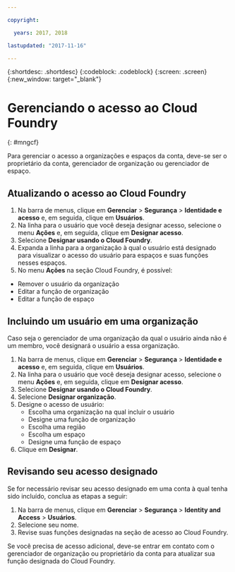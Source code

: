 ```yaml
---

copyright:

  years: 2017, 2018

lastupdated: "2017-11-16"

---
```


{:shortdesc: .shortdesc}
{:codeblock: .codeblock}
{:screen: .screen}
{:new_window: target="_blank"}

# Gerenciando o acesso ao Cloud Foundry
{: #mngcf}

Para gerenciar o acesso a organizações e espaços da conta, deve-se ser o proprietário da conta, gerenciador de organização ou gerenciador de espaço.

## Atualizando o acesso ao Cloud Foundry

1. Na barra de menus, clique em **Gerenciar** &gt; **Segurança** &gt; **Identidade e acesso** e, em seguida, clique em **Usuários**.
2. Na linha para o usuário que você deseja designar acesso, selecione o menu **Ações** e, em seguida, clique em **Designar acesso**.
3. Selecione **Designar usando o Cloud Foundry**.
4. Expanda a linha para a organização à qual o usuário está designado para visualizar o acesso do usuário para espaços e suas funções nesses espaços.
5. No menu **Ações** na seção Cloud Foundry, é possível:

  * Remover o usuário da organização
  * Editar a função de organização
  * Editar a função de espaço

## Incluindo um usuário em uma organização

Caso seja o gerenciador de uma organização da qual o usuário ainda não é um membro, você designará o usuário a essa organização.

1. Na barra de menus, clique em **Gerenciar** &gt; **Segurança** &gt; **Identidade e acesso** e, em seguida, clique em **Usuários**.
2. Na linha para o usuário que você deseja designar acesso, selecione o menu **Ações** e, em seguida, clique em **Designar acesso**.
3. Selecione **Designar usando o Cloud Foundry**.
4. Selecione **Designar organização**.
5. Designe o acesso de usuário:
   * Escolha uma organização na qual incluir o usuário
   * Designe uma função de organização
   * Escolha uma região
   * Escolha um espaço
   * Designe uma função de espaço
6. Clique em **Designar**.

## Revisando seu acesso designado

Se for necessário revisar seu acesso designado em uma conta à qual tenha sido incluído, conclua as etapas a seguir:

1. Na barra de menus, clique em **Gerenciar** &gt; **Segurança** &gt; **Identity and Access** &gt; **Usuários**.
2. Selecione seu nome.
3. Revise suas funções designadas na seção de acesso ao Cloud Foundry.

Se você precisa de acesso adicional, deve-se entrar em contato com o gerenciador de organização ou proprietário da conta para atualizar sua função designada do Cloud Foundry.
